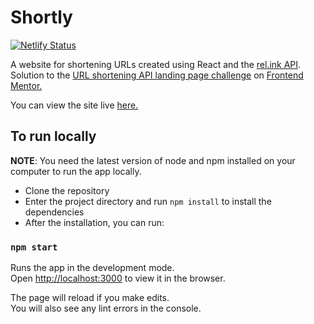 # Shortly

[![Netlify Status](https://api.netlify.com/api/v1/badges/fdc64da0-94c7-4a69-994c-dc2e15c23c4d/deploy-status)](https://app.netlify.com/sites/shorten-url/deploys)

A website for shortening URLs created using React and the [rel.ink API](https://rel.ink). Solution to the [URL shortening API landing page challenge](https://www.frontendmentor.io/challenges/url-shortening-api-landing-page-2ce3ob-G) on [Frontend Mentor.](https://www.frontendmentor.io)

You can view the site live [here.](https://shorten-url.netlify.com)

## To run locally

**NOTE**: You need the latest version of node and npm installed on your computer to run the app locally. 

* Clone the repository
* Enter the project directory and run `npm install` to install the dependencies
* After the installation, you can run:

### `npm start`

Runs the app in the development mode.<br />
Open [http://localhost:3000](http://localhost:3000) to view it in the browser.

The page will reload if you make edits.<br />
You will also see any lint errors in the console.
